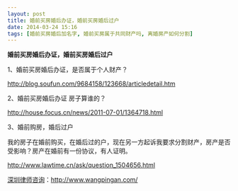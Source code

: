 ```yaml
---
layout: post
title: 婚前买房婚后办证，婚前买房婚后过户
date: 2014-03-24 15:16
tags: [婚前买房婚后加名字, 婚前买房属于共同财产吗, 离婚房产如何分割]
---
```

<strong>婚前买房婚后办证，婚前买房婚后过户</strong>

1、婚前买房婚后办证，是否属于个人财产？

http://blog.soufun.com/9684158/123668/articledetail.htm

2、婚前买房婚后办证 房子算谁的？

http://house.focus.cn/news/2011-07-01/1364718.html

3、婚前购房，婚后过户

我的房子在婚前购买，在婚后过的户，现在另一方起诉我要求分割财产，房产是否受影响？房产在婚前有一份协议，有人证明。

http://www.lawtime.cn/ask/question_1504656.html

<a href="http://www.wangpingan.com/">深圳律师咨询</a>：<a href="http://www.wangpingan.com/">http://www.wangpingan.com/</a>

